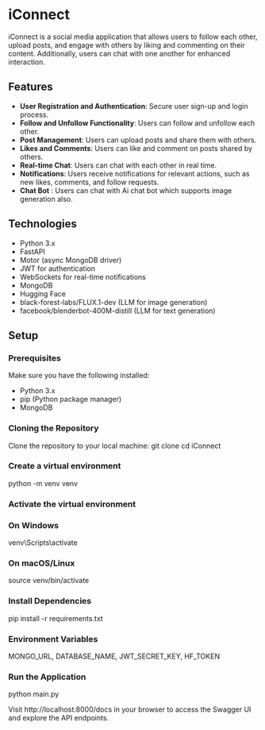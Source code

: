# iConnect

iConnect is a social media application that allows users to follow each other, upload posts, and engage with others by liking and commenting on their content. Additionally, users can chat with one another for enhanced interaction.

## Features

- **User Registration and Authentication**: Secure user sign-up and login process.
- **Follow and Unfollow Functionality**: Users can follow and unfollow each other.
- **Post Management**: Users can upload posts and share them with others.
- **Likes and Comments**: Users can like and comment on posts shared by others.
- **Real-time Chat**: Users can chat with each other in real time.
- **Notifications**: Users receive notifications for relevant actions, such as new likes, comments, and follow requests.
- **Chat Bot** : Users can chat with Ai chat bot which supports image generation also.

## Technologies

- Python 3.x
- FastAPI
- Motor (async MongoDB driver)
- JWT for authentication
- WebSockets for real-time notifications
- MongoDB
- Hugging Face
- black-forest-labs/FLUX.1-dev (LLM for image generation)
- facebook/blenderbot-400M-distill (LLM for text generation)

## Setup

### Prerequisites

Make sure you have the following installed:

- Python 3.x
- pip (Python package manager)
- MongoDB

### Cloning the Repository

Clone the repository to your local machine:
git clone <repo-url>
cd iConnect

### Create a virtual environment
python -m venv venv

### Activate the virtual environment
### On Windows
venv\Scripts\activate
### On macOS/Linux
source venv/bin/activate

### Install Dependencies
pip install -r requirements.txt

### Environment Variables
MONGO_URL, DATABASE_NAME, JWT_SECRET_KEY, HF_TOKEN

### Run the Application
python main.py

Visit http://localhost:8000/docs in your browser to access the Swagger UI and explore the API endpoints.
